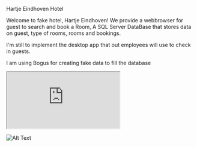 Hartje Eindhoven Hotel

Welcome to fake hotel, Hartje Eindhoven!
We provide a webbrowser for guest to search and book a Room,
A SQL Server DataBase that stores data on guest, type of rooms, rooms and bookings.

I'm still to implement the desktop app that out employees will use to check in guests.

I am using Bogus for creating fake data to fill the database

<iframe src="https://giphy.com/embed/LRlmTy4AaBMLr5C6ry" ></iframe>


![Alt Text]([https://media.giphy.com/media/YOUR_GIF_ID_HERE/giphy.gif](https://media.giphy.com/media/v1.Y2lkPTc5MGI3NjExbGhiYjZjczFrcmU0a3Fod2Q5eDMxYmQ4c2d2emZibmxiNWx3YmwwNSZlcD12MV9pbnRlcm5hbF9naWZfYnlfaWQmY3Q9Zw/LRlmTy4AaBMLr5C6ry/giphy.gif))
